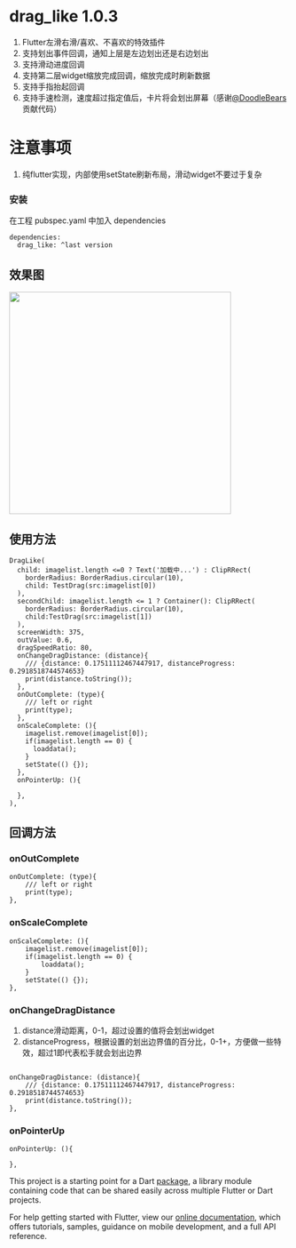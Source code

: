 # drag_like 1.0.3
1. Flutter左滑右滑/喜欢、不喜欢的特效插件
2. 支持划出事件回调，通知上层是左边划出还是右边划出
3. 支持滑动进度回调
4. 支持第二层widget缩放完成回调，缩放完成时刷新数据
5. 支持手指抬起回调
6. 支持手速检测，速度超过指定值后，卡片将会划出屏幕（感谢[@DoodleBears](https://github.com/DoodleBears)贡献代码）

# 注意事项
1. 纯flutter实现，内部使用setState刷新布局，滑动widget不要过于复杂

### 安装
在工程 pubspec.yaml 中加入 dependencies

```
dependencies:
  drag_like: ^last version
```
## 效果图
<img src="https://raw.githubusercontent.com/ihongwu/DragLike/main/drag_like.gif" width="400">

## 使用方法
```
DragLike(
  child: imagelist.length <=0 ? Text('加载中...') : ClipRRect(
    borderRadius: BorderRadius.circular(10),
    child: TestDrag(src:imagelist[0])
  ), 
  secondChild: imagelist.length <= 1 ? Container(): ClipRRect(
    borderRadius: BorderRadius.circular(10),
    child:TestDrag(src:imagelist[1])
  ), 
  screenWidth: 375, 
  outValue: 0.6,
  dragSpeedRatio: 80,
  onChangeDragDistance: (distance){
    /// {distance: 0.17511112467447917, distanceProgress: 0.2918518744574653}
    print(distance.toString());
  },
  onOutComplete: (type){
    /// left or right
    print(type);
  },
  onScaleComplete: (){
    imagelist.remove(imagelist[0]);
    if(imagelist.length == 0) {
      loaddata();
    }
    setState(() {});
  },
  onPointerUp: (){
    
  },
),
```

## 回调方法
### onOutComplete
```
onOutComplete: (type){
	/// left or right
	print(type);
},
```

### onScaleComplete
```
onScaleComplete: (){
	imagelist.remove(imagelist[0]);
	if(imagelist.length == 0) {
		loaddata();
	}
	setState(() {});
},
```

### onChangeDragDistance
1. distance滑动距离，0-1，超过设置的值将会划出widget
2. distanceProgress，根据设置的划出边界值的百分比，0-1+，方便做一些特效，超过1即代表松手就会划出边界
```

onChangeDragDistance: (distance){
	/// {distance: 0.17511112467447917, distanceProgress: 0.2918518744574653}
	print(distance.toString());
},
```
### onPointerUp
```
onPointerUp: (){

},
```

This project is a starting point for a Dart
[package](https://flutter.dev/developing-packages/),
a library module containing code that can be shared easily across
multiple Flutter or Dart projects.

For help getting started with Flutter, view our 
[online documentation](https://flutter.dev/docs), which offers tutorials, 
samples, guidance on mobile development, and a full API reference.
